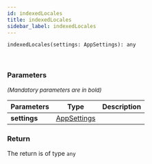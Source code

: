 ```yaml
---
id: indexedLocales
title: indexedLocales
sidebar_label: indexedLocales
---
```


```tsx
indexedLocales(settings: AppSettings): any
```
<br/>



### Parameters

<font size="2"><i>(Mandatory parameters are in bold)</i></font>

| Parameters | Type | Description |
| --------- | ---- | ----------- |
| **settings** | [AppSettings](/framework-api/interfaces/AppSettings.md) |  |


### Return



The return is of type <code>any</code>